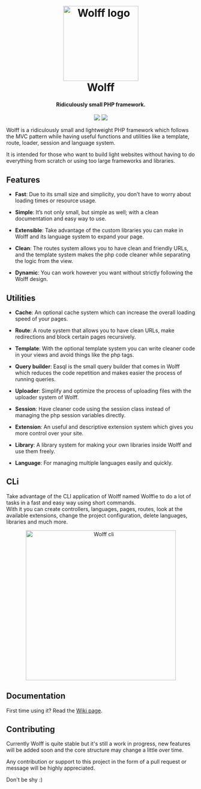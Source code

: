 <h1 align="center">
  <br>
  <img src="http://usbac.com.ve/wp-content/uploads/2019/04/wolff-small.png" alt="Wolff logo" width="200">
  <br>
  Wolff
  <br>
</h1>

<h4 align="center">Ridiculously small PHP framework.</h4>

<p align="center">
<img src="https://img.shields.io/badge/stability-stable-green.svg"> <img src="https://img.shields.io/badge/version-0.9.1-blue.svg">
</p>

Wolff is a ridiculously small and lightweight PHP framework which follows the MVC pattern while having useful functions and utilities like a template, route, loader, session and language system. 

It is intended for those who want to build light websites without having to do everything from scratch or using too large frameworks and libraries.

## Features

* **Fast**: Due to its small size and simplicity, you don’t have to worry about loading times or resource usage.

* **Simple**: It’s not only small, but simple as well; with a clean documentation and easy way to use.

* **Extensible**: Take advantage of the custom libraries you can make in Wolff and its language system to expand your page.

* **Clean**: The routes system allows you to have clean and friendly URLs, and the template system makes the php code cleaner while separating the logic from the view.

* **Dynamic**: You can work however you want without strictly following the Wolff design.

## Utilities

* **Cache**: An optional cache system which can increase the overall loading speed of your pages.

* **Route**: A route system that allows you to have clean URLs, make redirections and block certain pages recursively.

* **Template**: With the optional template system you can write cleaner code in your views and avoid things like the php tags.

* **Query builder**: Easql is the small query builder that comes in Wolff which reduces the code repetition and makes easier the process of running queries.

* **Uploader**: Simplify and optimize the process of uploading files with the uploader system of Wolff.

* **Session**: Have cleaner code using the session class instead of managing the php session variables directly.

* **Extension**: An useful and descriptive extension system which gives you more control over your site.

* **Library**: A library system for making your own libraries inside Wolff and use them freely.

* **Language**: For managing multiple languages easily and quickly.

## CLi

Take advantage of the CLI application of Wolff named Wolffie to do a lot of tasks in a fast and easy way using short commands.<br>
With it you can create controllers, languages, pages, routes, look at the available extensions, change the project configuration, delete languages, libraries and much more.

<p align="center">
<img src="http://usbac.com.ve/wp-content/uploads/2019/03/wolff-cli.jpg" alt="Wolff cli" width="400">
</p>

## Documentation

First time using it? Read the [Wiki page](https://github.com/Usbac/Wolff/wiki).

## Contributing

Currently Wolff is quite stable but it's still a work in progress, new features will be added soon and the core structure may change a little over time.

Any contribution or support to this project in the form of a pull request or message will be highly appreciated.

Don't be shy :)